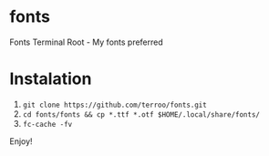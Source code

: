# fonts
Fonts Terminal Root - My fonts preferred

# Instalation

1. `git clone https://github.com/terroo/fonts.git`
1. `cd fonts/fonts && cp *.ttf *.otf $HOME/.local/share/fonts/`
1. `fc-cache -fv`

Enjoy!
